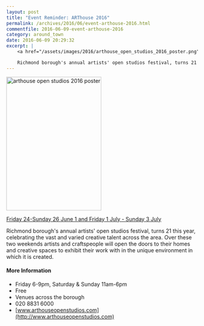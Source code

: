 ```yaml
---
layout: post
title: "Event Reminder: ARThouse 2016"
permalink: /archives/2016/06/event-arthouse-2016.html
commentfile: 2016-06-09-event-arthouse-2016
category: around_town
date: 2016-06-09 20:29:32
excerpt: |
    <a href="/assets/images/2016/arthouse_open_studios_2016_poster.png" title="See larger version of - arthouse open studios 2016 poster"><img src="/assets/images/2016/arthouse_open_studios_2016_poster_thumb.png" width="150" height="210" alt="arthouse open studios 2016 poster" class="photo right" /></a>

    Richmond borough's annual artists' open studios festival, turns 21 this year, celebrating the vast and varied creative talent across the area. Over these two weekends artists and craftspeople will open the doors to their homes and creative spaces to exhibit their work with in the unique environment in which it is created.
---
```


<a href="/assets/images/2016/arthouse_open_studios_2016_poster.png" title="See larger version of - arthouse open studios 2016 poster"><img src="/assets/images/2016/arthouse_open_studios_2016_poster_thumb.png" width="250" height="351" alt="arthouse open studios 2016 poster" class="photo right" /></a>

[Friday 24-Sunday 26 June 1 and Friday 1 July - Sunday 3 July](https://stmargarets.london/directory/art/201006031129)

Richmond borough's annual artists' open studios festival, turns 21 this year, celebrating the vast and varied creative talent across the area. Over these two weekends artists and craftspeople will open the doors to their homes and creative spaces to exhibit their work with in the unique environment in which it is created.

#### More Information

-   Friday 6-9pm, Saturday & Sunday 11am-6pm
-   Free
-   Venues across the borough
-   020 8831 6000
-   [www.arthouseopenstudios.com](http://www.arthouseopenstudios.com)
